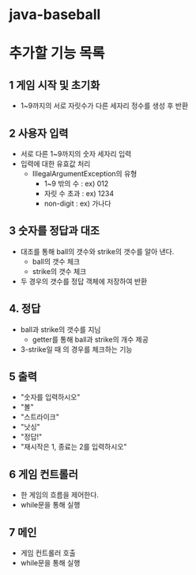 # java-baseball

# 추가할 기능 목록
## 1 게임 시작 및 초기화
* 1~9까지의 서로 자릿수가 다른 세자리 정수를 생성 후 반환
## 2 사용자 입력
* 서로 다른 1~9까지의 숫자 세자리 입력
* 입력에 대한 유효값 처리
  * IllegalArgumentException의 유형
    * 1~9 밖의 수 : ex) 012
    * 자릿 수 초과 : ex) 1234
    * non-digit : ex) 가나다
## 3 숫자를 정답과 대조
* 대조를 통해 ball의 갯수와 strike의 갯수를 알아 낸다.
  * ball의 갯수 체크
  * strike의 갯수 체크
* 두 경우의 갯수를 정답 객체에 저장하여 반환
## 4. 정답
  * ball과 strike의 갯수를 지님
    * getter를 통해 ball과 strike의 개수 제공
  * 3-strike일 때 의 경우를 체크하는 기능
## 5 출력
* "숫자를 입력하시오"
* "볼"
* "스트라이크"
* "낫싱"
* "정답!"
* "재시작은 1, 종료는 2를 입력하시오"
## 6 게임 컨트롤러
* 한 게임의 흐름을 제어한다.
* while문을 통해 실행

## 7 메인 
* 게임 컨트롤러 호출
* while문을 통해 실행
